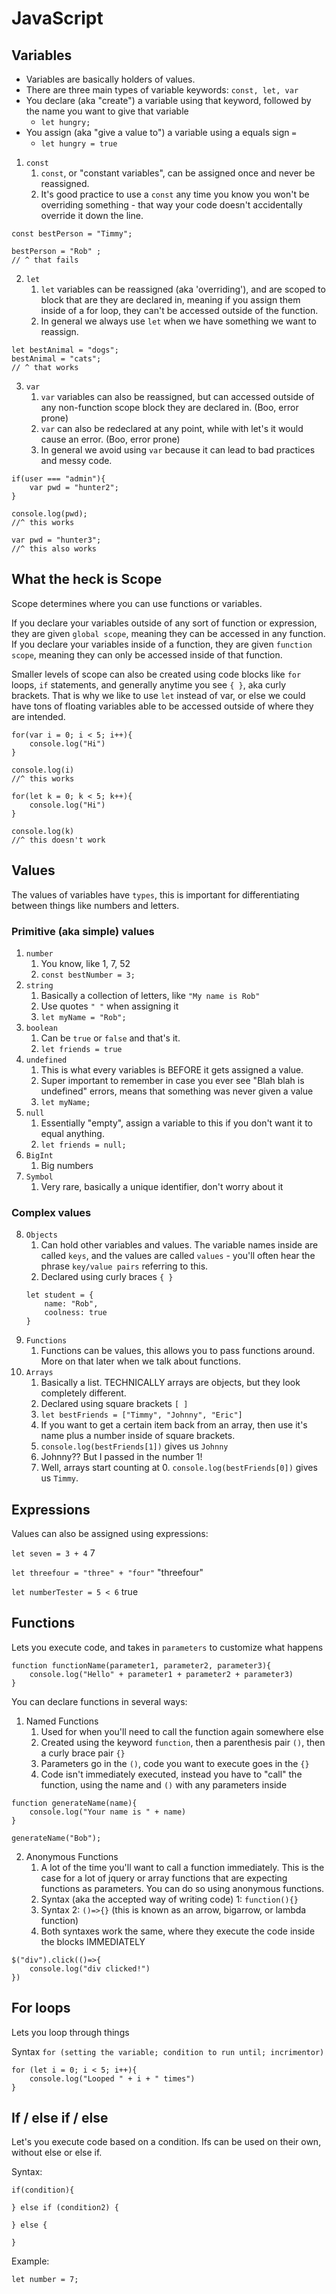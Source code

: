 # JavaScript

## Variables

* Variables are basically holders of values. 
* There are three main types of variable keywords: `const, let, var`
* You declare (aka "create") a variable using that keyword, followed by the name you want to give that variable
  * `let hungry;`
* You assign (aka "give a value to") a variable using a equals sign `=`
  * `let hungry = true`


1. `const`
   1. `const`, or "constant variables", can be assigned once and never be reassigned. 
   2. It's good practice to use a `const` any time you know you won't be overriding something - that way your code doesn't accidentally override it down the line. 
```
const bestPerson = "Timmy";

bestPerson = "Rob" ;
// ^ that fails
```
2. `let`
   1. `let` variables can be reassigned (aka 'overriding'), and are scoped to block that are they are declared in, meaning if you assign them inside of a for loop, they can't be accessed outside of the function. 
   2. In general we always use `let` when we have something we want to reassign.
```
let bestAnimal = "dogs";
bestAnimal = "cats";
// ^ that works
```
3. `var`
   1. `var` variables can also be reassigned, but can accessed outside of any non-function scope block they are declared in. (Boo, error prone)
   2. `var` can also be redeclared at any point, while with let's it would cause an error. (Boo, error prone)
   3. In general we avoid using `var` because it can lead to bad practices and messy code.
```
if(user === "admin"){
    var pwd = "hunter2";
}

console.log(pwd);
//^ this works

var pwd = "hunter3";
//^ this also works
```

## What the heck is Scope

Scope determines where you can use functions or variables. 

If you declare your variables outside of any sort of function or expression, they are given `global scope`, meaning they can be accessed in any function. If you declare your variables inside of a function, they are given `function scope`, meaning they can only be accessed inside of that function.

Smaller levels of scope can also be created using code blocks like  `for` loops, `if` statements, and generally anytime you see `{ }`, aka curly brackets. That is why we like to use `let` instead of var, or else we could have tons of floating variables able to be accessed outside of where they are intended.

```
for(var i = 0; i < 5; i++){
    console.log("Hi")
}

console.log(i)
//^ this works

for(let k = 0; k < 5; k++){
    console.log("Hi")
}

console.log(k)
//^ this doesn't work
```

## Values

The values of variables have `types`, this is important for differentiating between things like numbers and letters. 

### Primitive (aka simple) values
1. `number`
   1. You know, like 1, 7, 52
   2. `const bestNumber = 3;`
2. `string`
   1. Basically a collection of letters, like `"My name is Rob"`
   2. Use quotes `" "` when assigning it
   3. `let myName = "Rob";`
3. `boolean`
   1. Can be `true` or `false` and that's it.
   2. `let friends = true`
4. `undefined`
   1. This is what every variables is BEFORE it gets assigned a value.
   2. Super important to remember in case you ever see "Blah blah is undefined" errors, means that something was never given a value
   3. `let myName;`
5. `null`
   1. Essentially "empty", assign a variable to this if you don't want it to equal anything.
   2. `let friends = null;`
6. `BigInt`
   1. Big numbers
7. `Symbol`
   1. Very rare, basically a unique identifier, don't worry about it

### Complex values
8. `Objects`
   1. Can hold other variables and values. The variable names inside are called `keys`, and the values are called `values` - you'll often hear the phrase `key/value pairs` referring to this.
   2. Declared using curly braces `{ }`
   ```
   let student = {
       name: "Rob",
       coolness: true
   }
9. `Functions`
   1.  Functions can be values, this allows you to pass functions around. More on that later when we talk about functions.
10. `Arrays`
    1.  Basically a list. TECHNICALLY arrays are objects, but they look completely different.
    2.  Declared using square brackets `[ ]`
    3.  `let bestFriends = ["Timmy", "Johnny", "Eric"]`
    4.  If you want to get a certain item back from an array, then use it's name plus a number inside of square brackets.
    5.  `console.log(bestFriends[1])` gives us `Johnny`
    6.  Johnny?? But I passed in the number 1!
    7.  Well, arrays start counting at 0. `console.log(bestFriends[0])` gives us `Timmy`.


## Expressions

Values can also be assigned using expressions:

`let seven = 3 + 4` 7

`let threefour = "three" + "four"` "threefour"

`let numberTester = 5 < 6` true

## Functions

Lets you execute code, and takes in `parameters` to customize what happens

```
function functionName(parameter1, parameter2, parameter3){
    console.log("Hello" + parameter1 + parameter2 + parameter3)
}
```

You can declare functions in several ways:

1. Named Functions
   1. Used for when you'll need to call the function again somewhere else
   2. Created using the keyword `function`, then a parenthesis pair `()`, then a curly brace pair `{}`
   3. Parameters go in the `()`, code you want to execute goes in the `{}`
   4. Code isn't immediately executed, instead you have to "call" the function, using the name and `()` with any parameters inside

```
function generateName(name){
    console.log("Your name is " + name)
}

generateName("Bob");
```
2. Anonymous Functions
   1. A lot of the time you'll want to call a function immediately. This is the case for a lot of jquery or array functions that are expecting functions as parameters. You can do so using anonymous functions.
   2. Syntax (aka the accepted way of writing code) 1: `function(){}` 
   3. Syntax 2: `()=>{}` (this is known as an arrow, bigarrow, or lambda function)
   4. Both syntaxes work the same, where they execute the code inside the blocks IMMEDIATELY

```
$("div").click(()=>{
    console.log("div clicked!")
})
```

## For loops

Lets you loop through things

Syntax `for (setting the variable; condition to run until; incrimentor)`

```
for (let i = 0; i < 5; i++){
	console.log("Looped " + i + " times")
}
```

## If / else if / else

Let's you execute code based on a condition. Ifs can be used on their own, without else or else if. 

Syntax: 
```
if(condition){

} else if (condition2) {

} else {

}
```

Example: 
```
let number = 7;
